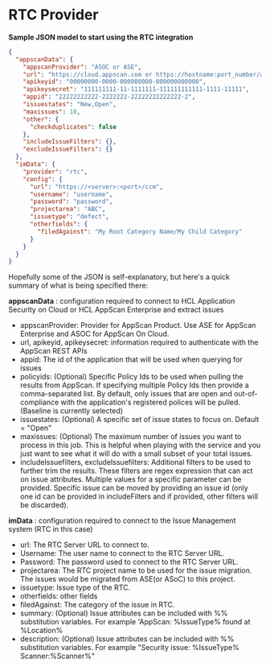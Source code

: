 # **RTC Provider**

**Sample JSON model to start using the RTC integration**
```json
{
  "appscanData": {
    "appscanProvider": "ASOC or ASE",
    "url": "https://cloud.appscan.com or https://hostname:port_number/ase",
    "apikeyid": "00000000-0000-000000000-000000000000",
    "apikeysecret": "111111111-11-1111111-111111111111-1111-11111",
    "appid": "22222222222-2222222-22222222222222-2",
    "issuestates": "New,Open",
    "maxissues": 10,
    "other": {
      "checkduplicates": false
    },
    "includeIssueFilters": {},
    "excludeIssueFilters": {}
  },
  "imData": {
    "provider": "rtc",
    "config": {
      "url": "https://<server>:<port>/ccm",
      "username": "username",
      "password": "password",
      "projectarea": "ABC",
      "issuetype": "defect",
      "otherfields": {
        "filedAgainst": "My Root Category Name/My Child Category"
      }
    }
  }
}
```
Hopefully some of the JSON is self-explanatory, but here&#39;s a quick summary of what is being specified there:

**appscanData** : configuration required to connect to HCL Application Security on Cloud or HCL AppScan Enterprise and extract issues

- appscanProvider: Provider for AppScan Product. Use ASE for AppScan Enterprise and ASOC for AppScan On Cloud.
- url, apikeyid, apikeysecret: information required to authenticate with the AppScan REST APIs
- appid: The id of the application that will be used when querying for issues
- policyids: (Optional) Specific Policy Ids to be used when pulling the results from AppScan. If specifying multiple Policy Ids then provide a comma-separated list. By default, only issues that are open and out-of-compliance with the application&#39;s registered polices will be pulled. (Baseline is currently selected)
- issuestates: (Optional) A specific set of issue states to focus on. Default = &quot;Open&quot;
- maxissues: (Optional) The maximum number of issues you want to process in this job. This is helpful when playing with the service and you just want to see what it will do with a small subset of your total issues.
- includeIssuefilters, excludeIssuefilters: Additional filters to be used to further trim the results. These filters are regex expression that can act on issue attributes. Multiple values for a specific parameter can be provided. Specific issue can be moved by providing an issue id (only one id can be provided in includeFilters and if provided, other filters will be discarded).

**imData** : configuration required to connect to the Issue Management system (RTC in this case)

- url: The RTC Server URL to connect to.
- Username: The user name to connect to the RTC Server  URL.
- Password: The password used to connect to the RTC Server URL.
- projectarea: The RTC project name to be used for the issue migration. The issues would be migrated from ASE(or ASoC) to this project.
- issuetype: Issue type of the RTC.
- otherfields: other fields
- filedAgainst: The category of the issue in RTC.
- summary: (Optional) Issue attributes can be included with %% substitution variables. For example &#39;AppScan: %IssueType% found at %Location%
- description: (Optional) Issue attributes can be included with %% substitution variables. For example "Security issue: %IssueType% Scanner:%Scanner%"
